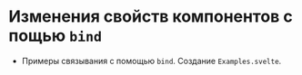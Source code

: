 # Изменения свойств компонентов с пощью `bind`

- Примеры связывания с помощью `bind`. Создание `Examples.svelte`.


